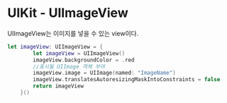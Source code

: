 # UIKit - UIImageView

UIImageView는 이미지를 넣을 수 있는 view이다.

```swift
let imageView: UIImageView = {
        let imageView = UIImageView()
        imageView.backgroundColor = .red
        //표시될 UIImage 객체 부여
        imageView.image = UIImage(named: "ImageName")
        imageView.translatesAutoresizingMaskIntoConstraints = false
        return imageView
    }()
```
